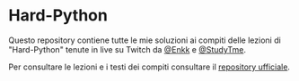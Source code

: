 # Hard-Python

Questo repository contiene tutte le mie soluzioni ai compiti delle lezioni di "Hard-Python" tenute in live su Twitch da <a href="https://www.twitch.tv/enkk">@Enkk</a> e <a href="https://www.twitch.tv/studytme">@StudyTme</a>.

Per consultare le lezioni e i testi dei compiti consultare il <a href="https://github.com/Enkkfull/hard-python">repository ufficiale</a>.
